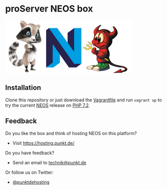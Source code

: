 proServer NEOS box
==================

![Schorsch N Beastie][Schorsch N Beastie]


Installation
------------

Clone this repository or just download the [Vagrantfile][] and run `vagrant up`
to try the current [NEOS][] release on [PHP 7.2][].


Feedback
--------

Do you like the box and think of hosting NEOS on this platform?

* Visit https://hosting.punkt.de/

Do you have feedback?

* Send an email to [technik@punkt.de](mailto:technik@punkt.de)

Or follow us on Twitter:

* [@punktdehosting][]



[Vagrantfile]: https://gitlab.pluspunkthosting.de/opensource/proserver-neos-box/raw/master/Vagrantfile
[NEOS]: https://www.neos.io/
[PHP 7.2]: http://php.net/
[@punktdehosting]: https://twitter.com/punktdehosting
[Schorsch N Beastie]: schorsch_n_beastie.png
